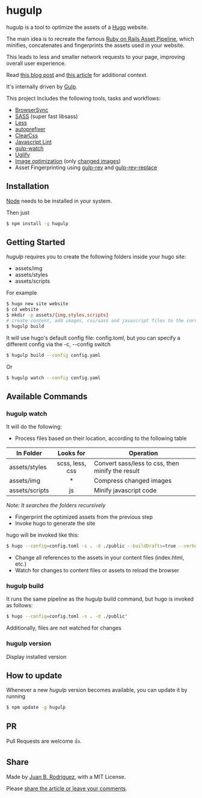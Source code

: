 hugulp
======

hugulp is a tool to optimize the assets of a [Hugo](http://gohugo.io) website.

The main idea is to recreate the famous [Ruby on Rails Asset Pipeline](http://guides.rubyonrails.org/asset_pipeline.html), which minifies, concatenates and fingerprints the assets used in your website.

This leads to less and smaller network requests to your page, improving overall user experience.

Read [this blog post](http://jbrodriguez.io/mobile-friendly-website-2/) and [this article](https://medium.com/@juanbrodriguez/hugulp-a-hugo-gulp-toolchain-94f72ccc3577) for additional context.

It's internally driven by [Gulp](http://gulpjs.com).

This project Includes the following tools, tasks and workflows:

- [BrowserSync](http://www.browsersync.io/)
- [SASS](http://sass-lang.com/) (super fast libsass)
- [Less](https://github.com/plus3network/gulp-less)
- [autoprefixer](https://github.com/sindresorhus/gulp-autoprefixer)
- [ClearCss](https://github.com/scniro/gulp-clean-css)
- [Javascript Lint](https://github.com/spalger/gulp-jshint)
- [gulp-watch](https://github.com/floatdrop/gulp-watch)
- [Uglify](https://github.com/terinjokes/gulp-uglify)
- [Image optimization](https://github.com/sindresorhus/gulp-imagemin) (only [changed images](https://github.com/sindresorhus/gulp-changed))
- Asset Fingerprinting using [gulp-rev](https://github.com/sindresorhus/gulp-rev) and [gulp-rev-replace](https://github.com/jamesknelson/gulp-rev-replace)

## Installation
[Node](https://nodejs.org) needs to be installed in your system.

Then just

```bash
$ npm install -g hugulp
```

## Getting Started
*hugulp* requires you to create the following folders inside your hugo site:

- assets/img
- assets/styles
- assets/scripts

For example

```bash
$ hugo new site website
$ cd website
$ mkdir -p assets/{img,styles,scripts}
# create content, add images, css/sass and javascript files to the corresponding folders>
$ hugulp build
```

It will use hugo's default config file: config.toml, but you can specify a
different config via the -c, --config switch

```bash
$ hugulp build --config config.yaml
```

Or

```bash
$ hugulp watch --config config.yaml
```

## Available Commands

### hugulp watch
It will do the following:
- Process files based on their location, according to the following table

| In Folder | Looks for  | Operation |
| ------ | :-----: | --------- |
| assets/styles | scss, less, css | Convert sass/less to css, then minify the result |
| assets/img | * | Compress changed images |
| assets/scripts | js | Minify javascript code |
*Note: It searches the folders recursively*

- Fingerprint the optimized assets from the previous step
- Invoke hugo to generate the site

hugo will be invoked like this:
```bash
$ hugo --config=config.toml -s . -d ./public --buildDrafts=true --verbose=true --baseUrl="http://localhost:3000/"
```

- Change all references to the assets in your content files (index.html, etc.)
- Watch for changes to content files or assets to reload the browser

### hugulp build
It runs the same pipeline as the hugulp build command, but hugo is invoked as
follows:

```bash
$ hugo --config=config.toml -s . -d ./public"
```

Additionally, files are not watched for changes

### hugulp version
Display installed version

## How to update
Whenever a new *hugulp* version becomes available, you can update it by running
```bash
$ npm update -g hugulp
```

## PR
Pull Requests are welcome :thumbsup:.


## Share
Made by [Juan B. Rodriguez](http://jbrodriguez.io), with a MIT License.

Please [share the article or leave your comments](http://jbrodriguez.io/mobile-friendly-website-2/).
